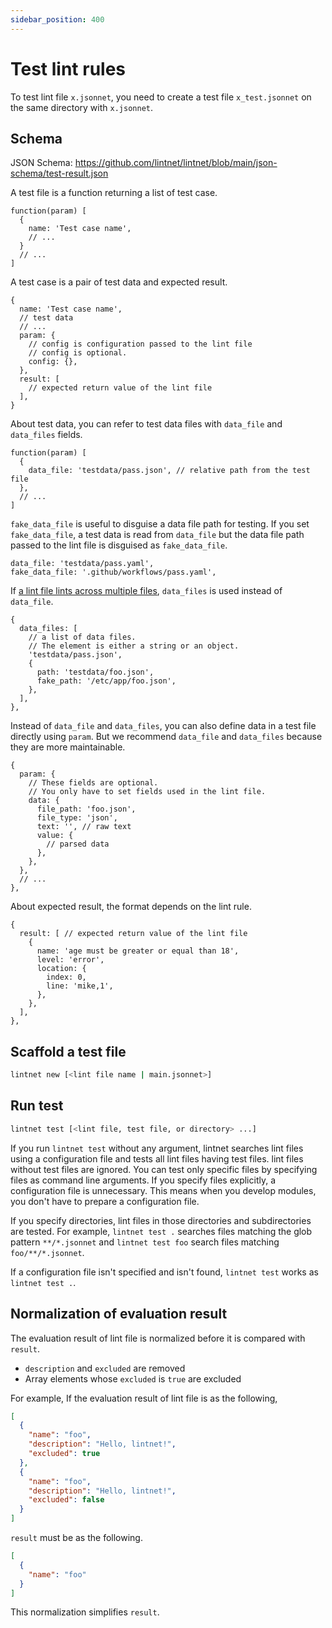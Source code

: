 ```yaml
---
sidebar_position: 400
---
```


# Test lint rules

To test lint file `x.jsonnet`, you need to create a test file `x_test.jsonnet` on the same directory with `x.jsonnet`.

## Schema

JSON Schema: https://github.com/lintnet/lintnet/blob/main/json-schema/test-result.json

A test file is a function returning a list of test case.

```jsonnet
function(param) [
  {
    name: 'Test case name',
    // ...
  }
  // ...
]
```

A test case is a pair of test data and expected result.

```jsonnet
{
  name: 'Test case name',
  // test data
  // ...
  param: {
    // config is configuration passed to the lint file
    // config is optional.
    config: {},
  },
  result: [
    // expected return value of the lint file
  ],
}
```

About test data, you can refer to test data files with `data_file` and `data_files` fields.

```jsonnet
function(param) [
  {
    data_file: 'testdata/pass.json', // relative path from the test file
  },
  // ...
]
```

`fake_data_file` is useful to disguise a data file path for testing.
If you set `fake_data_file`, a test data is read from `data_file` but the data file path passed to the lint file is disguised as `fake_data_file`.

```jsonnet
data_file: 'testdata/pass.yaml',
fake_data_file: '.github/workflows/pass.yaml',
```

If [a lint file lints across multiple files](/docs/guides/lint-across-files/), `data_files` is used instead of `data_file`.

```jsonnet
{
  data_files: [
    // a list of data files.
    // The element is either a string or an object.
    'testdata/pass.json',
    {
      path: 'testdata/foo.json',
      fake_path: '/etc/app/foo.json',
    },
  ],
},
```

Instead of `data_file` and `data_files`, you can also define data in a test file directly using `param`.
But we recommend `data_file` and `data_files` because they are more maintainable.

```jsonnet
{
  param: {
    // These fields are optional.
    // You only have to set fields used in the lint file.
    data: {
      file_path: 'foo.json',
      file_type: 'json',
      text: '', // raw text
      value: {
        // parsed data
      },
    },
  },
  // ...
},
```

About expected result, the format depends on the lint rule.

```jsonnet
{
  result: [ // expected return value of the lint file
    {
      name: 'age must be greater or equal than 18',
      level: 'error',
      location: {
        index: 0,
        line: 'mike,1',
      },
    },
  ],
},
```

## Scaffold a test file

```sh
lintnet new [<lint file name | main.jsonnet>]
```

## Run test

```sh
lintnet test [<lint file, test file, or directory> ...]
```

If you run `lintnet test` without any argument, lintnet searches lint files using a configuration file and tests all lint files having test files.
lint files without test files are ignored.
You can test only specific files by specifying files as command line arguments.
If you specify files explicitly, a configuration file is unnecessary.
This means when you develop modules, you don't have to prepare a configuration file.

If you specify directories, lint files in those directories and subdirectories are tested.
For example, `lintnet test .` searches files matching the glob pattern `**/*.jsonnet` and `lintnet test foo` search files matching `foo/**/*.jsonnet`.

If a configuration file isn't specified and isn't found, `lintnet test` works as `lintnet test .`.

## Normalization of evaluation result

The evaluation result of lint file is normalized before it is compared with `result`.

- `description` and `excluded` are removed
- Array elements whose `excluded` is `true` are excluded

For example, If the evaluation result of lint file is as the following,

```json
[
  {
    "name": "foo",
    "description": "Hello, lintnet!",
    "excluded": true
  },
  {
    "name": "foo",
    "description": "Hello, lintnet!",
    "excluded": false
  }
]
```

`result` must be as the following.

```json
[
  {
    "name": "foo"
  }
]
```

This normalization simplifies `result`.
